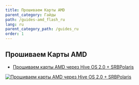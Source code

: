 ```yaml
---
title: Прошиваем Карты AMD
parent_category: Гайды
path: /guides-amd_flash_ru
lang: ru
parent_category_path: /guides_ru
order: 1
---
```


## Прошиваем Карты AMD
- <a href="https://www.youtube.com/watch?v=DyQbj45Hfvs">Прошиваем карты AMD через Hive OS 2.0 + SRBPolaris</a>

<a href="http://www.youtube.com/watch?feature=player_embedded&v=DyQbj45Hfvs
" target="_blank"><img src="http://img.youtube.com/vi/DyQbj45Hfvs/0.jpg"
alt="Прошиваем карты AMD через Hive OS 2.0 + SRBPolaris"/></a>
